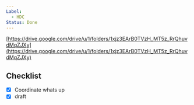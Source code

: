 ```yaml
---
Label:
  - HDC
Status: Done
---
```

[https://drive.google.com/drive/u/1/folders/1xjz3EArB0TVzH_MT5z_RrQhuvdMqZJXy](https://drive.google.com/drive/u/1/folders/1xjz3EArB0TVzH_MT5z_RrQhuvdMqZJXy)

## Checklist

- [x] Coordinate whats up
- [x] draft